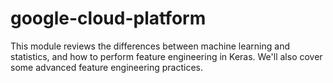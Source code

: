 # google-cloud-platform

This module reviews the differences between machine learning and statistics, and how to perform feature engineering in Keras. We'll also cover some advanced feature engineering practices.
